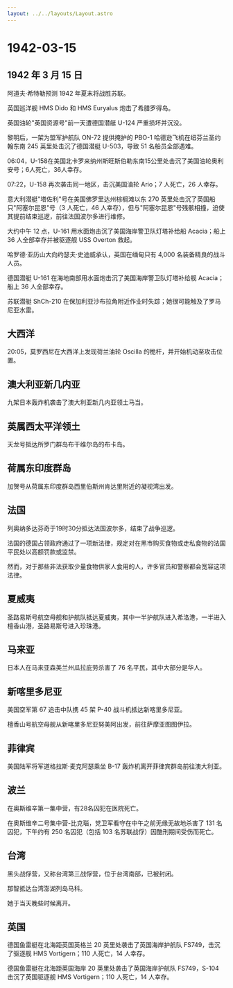 ```yaml
---
layout: ../../layouts/Layout.astro
---
```


# 1942-03-15

## 1942 年 3 月 15 日

阿道夫·希特勒预测 1942 年夏末将战胜苏联。

英国巡洋舰 HMS Dido 和 HMS Euryalus 炮击了希腊罗得岛。

英国油轮"英国资源号"前一天遭德国潜艇 U-124 严重损坏并沉没。

黎明后，一架为盟军护航队 ON-72 提供掩护的 PBO-1
哈德逊飞机在纽芬兰圣约翰东南 245 英里处击沉了德国潜艇 U-503，导致 51
名船员全部遇难。

06:04，U-158在美国北卡罗来纳州斯旺斯伯勒东南15公里处击沉了美国油轮奥利安号；6人死亡，36人幸存。

07:22，U-158 再次袭击同一地区，击沉美国油轮 Ario；7 人死亡，26 人幸存。

意大利潜艇"塔佐利"号在美国佛罗里达州棕榈滩以东 270
英里处击沉了英国船只"阿塞尔昆恩"号（3 人死亡，46
人幸存），但与"阿塞尔昆恩"号残骸相撞，迫使其提前结束巡逻，前往法国波尔多进行维修。

大约中午 12 点，U-161 用水面炮击沉了美国海岸警卫队灯塔补给船
Acacia；船上 36 人全部幸存并被驱逐舰 USS Overton 救起。

哈罗德·亚历山大向约瑟夫·史迪威承认，英国在缅甸只有 4,000
名装备精良的战斗人员。

德国潜艇 U-161 在海地南部用水面炮击沉了美国海岸警卫队灯塔补给舰
Acacia；船上 36 人全部幸存。

苏联潜艇 ShCh-210
在保加利亚沙布拉角附近作业时失踪；她很可能触及了罗马尼亚水雷。

## 大西洋

20:05，莫罗西尼在大西洋上发现荷兰油轮 Oscilla
的桅杆，并开始机动至攻击位置。

## 澳大利亚新几内亚

九架日本轰炸机袭击了澳大利亚新几内亚领土马当。

## 英属西太平洋领土

天龙号抵达所罗门群岛布干维尔岛的布卡岛。

## 荷属东印度群岛

加贺号从荷属东印度群岛西里伯斯州肯达里附近的凝视湾出发。

## 法国

列奥纳多达芬奇于19时30分抵达法国波尔多，结束了战争巡逻。

法国的德国占领政府通过了一项新法律，规定对在黑市购买食物或走私食物的法国平民处以高额罚款或监禁。

然而，对于那些非法获取少量食物供家人食用的人，许多官员和警察都会宽容这项法律。

## 夏威夷

圣路易斯号航空母舰和护航队抵达夏威夷，其中一半护航队进入希洛港，一半进入檀香山港，圣路易斯号进入珍珠港。

## 马来亚

日本人在马来亚森美兰州瓜拉庇劳杀害了 76 名平民，其中大部分是华人。

## 新喀里多尼亚

美国空军第 67 追击中队携 45 架 P-40 战斗机抵达新喀里多尼亚。

檀香山号航空母舰从新喀里多尼亚努美阿出发，前往萨摩亚图图伊拉。

## 菲律宾

美国陆军将军道格拉斯·麦克阿瑟乘坐 B-17
轰炸机离开菲律宾群岛前往澳大利亚。

## 波兰

在奥斯维辛第一集中营，有28名囚犯在医院死亡。

在奥斯维辛二号集中营-比克瑙，党卫军看守在中午之前无缘无故地杀害了 131
名囚犯，下午约有 250 名囚犯（包括 103 名苏联战俘）因酷刑期间受伤而死亡。

## 台湾

黑头战俘营，又称台湾第三战俘营，位于台湾南部，已被封闭。

那智抵达台湾澎湖列岛马科。

她于当天晚些时候离开。

## 英国

德国鱼雷艇在北海距英国英格兰 20 英里处袭击了英国海岸护航队
FS749，击沉了驱逐舰 HMS Vortigern；110 人死亡，14 人幸存。

德国鱼雷艇在北海距英国海岸 20 英里处袭击了英国海岸护航队 FS749，S-104
击沉了英国驱逐舰 HMS Vortigern；110 人死亡，14 人幸存。